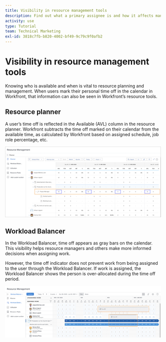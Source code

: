 ```yaml
---
title: Visibility in resource management tools
description: Find out what a primary assignee is and how it affects managing your resources.
activity: use
type: Tutorial
team: Technical Marketing
exl-id: 3818c7fb-b820-4002-bf49-9c79c9f0afb2
---
```

# Visibility in resource management tools

Knowing who is available and when is vital to resource planning and management. When users mark their personal time off in the calendar in Workfront, that information can also be seen in Workfront’s resource tools.

## Resource planner

A user’s time off is reflected in the Available (AVL) column in the resource planner. Workfront subtracts the time off marked on their calendar from the available time, as calculated by Workfront based on assigned schedule, job role percentage, etc.

![Time off in avilable column](assets/vis_01.png)

## Workload Balancer

In the Workload Balancer, time off appears as gray bars on the calendar. This visibility helps resource managers and others make more informed decisions when assigning work.

However, the time off indicator does not prevent work from being assigned to the user through the Workload Balancer. If work is assigned, the Workload Balancer shows the person is over-allocated during the time off period.

![Time off gray bar](assets/vis_02.png)
